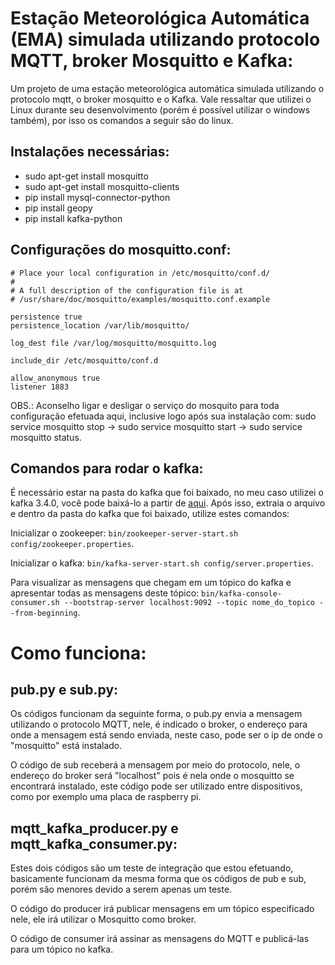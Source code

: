 # Estação Meteorológica Automática (EMA) simulada utilizando protocolo MQTT, broker Mosquitto e Kafka:
Um projeto de uma estação meteorológica automática simulada utilizando o protocolo mqtt, o broker mosquitto e o Kafka. Vale ressaltar que utilizei o Linux durante seu desenvolvimento (porém é possível utilizar o windows também), por isso os comandos a seguir são do linux.

## Instalações necessárias:
- sudo apt-get install mosquitto
- sudo apt-get install mosquitto-clients
- pip install mysql-connector-python
- pip install geopy
- pip install kafka-python

## Configurações do mosquitto.conf:
```
# Place your local configuration in /etc/mosquitto/conf.d/
#
# A full description of the configuration file is at
# /usr/share/doc/mosquitto/examples/mosquitto.conf.example

persistence true
persistence_location /var/lib/mosquitto/

log_dest file /var/log/mosquitto/mosquitto.log

include_dir /etc/mosquitto/conf.d

allow_anonymous true
listener 1883
```
OBS.: Aconselho ligar e desligar o serviço do mosquito para toda configuração efetuada aqui, inclusive logo após sua instalação com:
sudo service mosquitto stop -> sudo service mosquitto start -> sudo service mosquitto status.

## Comandos para rodar o kafka:
É necessário estar na pasta do kafka que foi baixado, no meu caso utilizei o kafka 3.4.0, você pode baixá-lo a partir de [aqui](https://kafka.apache.org/downloads). Após isso, extraia o arquivo e dentro da pasta do kafka que foi baixado, utilize estes comandos:

Inicializar o zookeeper: ```bin/zookeeper-server-start.sh config/zookeeper.properties```.

Inicializar o kafka: ```bin/kafka-server-start.sh config/server.properties```.

Para visualizar as mensagens que chegam em um tópico do kafka e apresentar todas as mensagens deste tópico: ```bin/kafka-console-consumer.sh --bootstrap-server localhost:9092 --topic nome_do_topico --from-beginning```.


# Como funciona:

## pub.py e sub.py:
Os códigos funcionam da seguinte forma, o pub.py envia a mensagem utilizando o protocolo MQTT, nele, é indicado o broker, o endereço para onde a mensagem está sendo enviada, neste caso, pode ser o ip de onde o "mosquitto" está instalado. 

O código de sub receberá a mensagem por meio do protocolo, nele, o endereço do broker será "localhost" pois é nela onde o mosquitto se encontrará instalado, este código pode ser utilizado entre dispositivos, como por exemplo uma placa de raspberry pi.

## mqtt_kafka_producer.py e mqtt_kafka_consumer.py:
Estes dois códigos são um teste de integração que estou efetuando, basicamente funcionam da mesma forma que os códigos de pub e sub, porém são menores devido a serem apenas um teste.

O código do producer irá publicar mensagens em um tópico especificado nele, ele irá utilizar o Mosquitto como broker.

O código de consumer irá assinar as mensagens do MQTT e publicá-las para um tópico no kafka.
